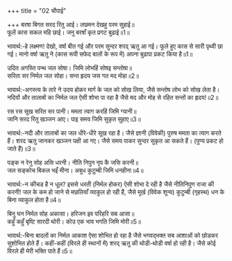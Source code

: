 +++
title = "02 चौपाई"

+++
बरषा बिगत सरद रितु आई। लछमन देखहु परम सुहाई॥  
फूलें कास सकल महि छाई। जनु बरषाँ कृत प्रगट बुढाई॥1॥  

भावार्थ:-हे लक्ष्मण! देखो, वर्षा बीत गई और परम सुन्दर शरद् ऋतु आ गई। फूले हुए कास से सारी पृथ्वी छा गई। मानो वर्षा ऋतु ने (कास रूपी सफेद बालों के रूप में) अपना बुढापा प्रकट किया है॥1॥  

उदित अगस्ति पन्थ जल सोषा। जिमि लोभहिं सोषइ सन्तोषा॥  
सरिता सर निर्मल जल सोहा। सन्त हृदय जस गत मद मोहा॥2॥  

भावार्थ:-अगस्त्य के तारे ने उदय होकर मार्ग के जल को सोख लिया, जैसे सन्तोष लोभ को सोख लेता है। नदियों और तालाबों का निर्मल जल ऐसी शोभा पा रहा है जैसे मद और मोह से रहित सन्तों का हृदय!॥2॥  

रस रस सूख सरित सर पानी। ममता त्याग करहिं जिमि ग्यानी॥  
जानि सरद रितु खञ्जन आए। पाइ समय जिमि सुकृत सुहाए॥3॥  

भावार्थ:-नदी और तालाबों का जल धीरे-धीरे सूख रहा है। जैसे ज्ञानी (विवेकी) पुरुष ममता का त्याग करते हैं। शरद ऋतु जानकर खञ्जन पक्षी आ गए। जैसे समय पाकर सुन्दर सुकृत आ सकते हैं। (पुण्य प्रकट हो जाते हैं)॥3॥  

पङ्क न रेनु सोह असि धरनी। नीति निपुन नृप कै जसि करनी॥  
जल सङ्कोच बिकल भइँ मीना। अबुध कुटुम्बी जिमि धनहीना॥4॥  

भावार्थ:-न कीचड है न धूल? इससे धरती (निर्मल होकर) ऐसी शोभा दे रही है जैसे नीतिनिपुण राजा की करनी! जल के कम हो जाने से मछलियाँ व्याकुल हो रही हैं, जैसे मूर्ख (विवेक शून्य) कुटुम्बी (गृहस्थ) धन के बिना व्याकुल होता है॥4॥  

बिनु घन निर्मल सोह अकासा। हरिजन इव परिहरि सब आसा॥  
कहुँ कहुँ बृष्टि सारदी थोरी। कोउ एक भाव भगति जिमि मोरी॥5॥  

भावार्थ:-बिना बादलों का निर्मल आकाश ऐसा शोभित हो रहा है जैसे भगवद्भक्त सब आशाओं को छोडकर सुशोभित होते हैं। कहीं-कहीं (विरले ही स्थानों में) शरद् ऋतु की थोडी-थोडी वर्षा हो रही है। जैसे कोई विरले ही मेरी भक्ति पाते हैं॥5॥  
